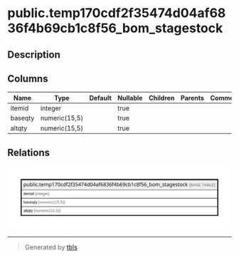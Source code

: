 # public.temp170cdf2f35474d04af6836f4b69cb1c8f56_bom_stagestock

## Description

## Columns

| Name | Type | Default | Nullable | Children | Parents | Comment |
| ---- | ---- | ------- | -------- | -------- | ------- | ------- |
| itemid | integer |  | true |  |  |  |
| baseqty | numeric(15,5) |  | true |  |  |  |
| altqty | numeric(15,5) |  | true |  |  |  |

## Relations

![er](public.temp170cdf2f35474d04af6836f4b69cb1c8f56_bom_stagestock.svg)

---

> Generated by [tbls](https://github.com/k1LoW/tbls)
